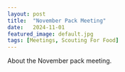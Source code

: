 ```yaml
---
layout: post
title:  "November Pack Meeting"
date:   2024-11-01
featured_image: default.jpg
tags: [Meetings, Scouting For Food]
---
```


About the November pack meeting.
